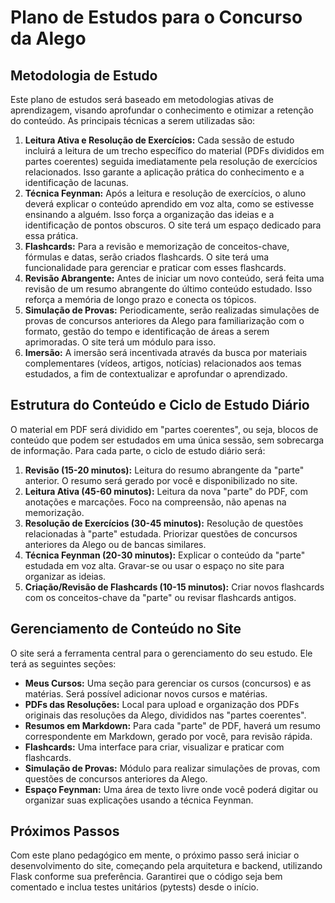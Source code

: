 # Plano de Estudos para o Concurso da Alego

## Metodologia de Estudo

Este plano de estudos será baseado em metodologias ativas de aprendizagem, visando aprofundar o conhecimento e otimizar a retenção do conteúdo. As principais técnicas a serem utilizadas são:

1.  **Leitura Ativa e Resolução de Exercícios:** Cada sessão de estudo incluirá a leitura de um trecho específico do material (PDFs divididos em partes coerentes) seguida imediatamente pela resolução de exercícios relacionados. Isso garante a aplicação prática do conhecimento e a identificação de lacunas.
2.  **Técnica Feynman:** Após a leitura e resolução de exercícios, o aluno deverá explicar o conteúdo aprendido em voz alta, como se estivesse ensinando a alguém. Isso força a organização das ideias e a identificação de pontos obscuros. O site terá um espaço dedicado para essa prática.
3.  **Flashcards:** Para a revisão e memorização de conceitos-chave, fórmulas e datas, serão criados flashcards. O site terá uma funcionalidade para gerenciar e praticar com esses flashcards.
4.  **Revisão Abrangente:** Antes de iniciar um novo conteúdo, será feita uma revisão de um resumo abrangente do último conteúdo estudado. Isso reforça a memória de longo prazo e conecta os tópicos.
5.  **Simulação de Provas:** Periodicamente, serão realizadas simulações de provas de concursos anteriores da Alego para familiarização com o formato, gestão do tempo e identificação de áreas a serem aprimoradas. O site terá um módulo para isso.
6.  **Imersão:** A imersão será incentivada através da busca por materiais complementares (vídeos, artigos, notícias) relacionados aos temas estudados, a fim de contextualizar e aprofundar o aprendizado.

## Estrutura do Conteúdo e Ciclo de Estudo Diário

O material em PDF será dividido em "partes coerentes", ou seja, blocos de conteúdo que podem ser estudados em uma única sessão, sem sobrecarga de informação. Para cada parte, o ciclo de estudo diário será:

1.  **Revisão (15-20 minutos):** Leitura do resumo abrangente da "parte" anterior. O resumo será gerado por você e disponibilizado no site.
2.  **Leitura Ativa (45-60 minutos):** Leitura da nova "parte" do PDF, com anotações e marcações. Foco na compreensão, não apenas na memorização.
3.  **Resolução de Exercícios (30-45 minutos):** Resolução de questões relacionadas à "parte" estudada. Priorizar questões de concursos anteriores da Alego ou de bancas similares.
4.  **Técnica Feynman (20-30 minutos):** Explicar o conteúdo da "parte" estudada em voz alta. Gravar-se ou usar o espaço no site para organizar as ideias.
5.  **Criação/Revisão de Flashcards (10-15 minutos):** Criar novos flashcards com os conceitos-chave da "parte" ou revisar flashcards antigos.

## Gerenciamento de Conteúdo no Site

O site será a ferramenta central para o gerenciamento do seu estudo. Ele terá as seguintes seções:

*   **Meus Cursos:** Uma seção para gerenciar os cursos (concursos) e as matérias. Será possível adicionar novos cursos e matérias.
*   **PDFs das Resoluções:** Local para upload e organização dos PDFs originais das resoluções da Alego, divididos nas "partes coerentes".
*   **Resumos em Markdown:** Para cada "parte" de PDF, haverá um resumo correspondente em Markdown, gerado por você, para revisão rápida.
*   **Flashcards:** Uma interface para criar, visualizar e praticar com flashcards.
*   **Simulação de Provas:** Módulo para realizar simulações de provas, com questões de concursos anteriores da Alego.
*   **Espaço Feynman:** Uma área de texto livre onde você poderá digitar ou organizar suas explicações usando a técnica Feynman.

## Próximos Passos

Com este plano pedagógico em mente, o próximo passo será iniciar o desenvolvimento do site, começando pela arquitetura e backend, utilizando Flask conforme sua preferência. Garantirei que o código seja bem comentado e inclua testes unitários (pytests) desde o início.

